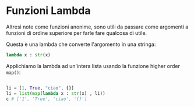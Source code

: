 # Funzioni Lambda 

Altresì note come funzioni anonime, sono utili da passare come argomenti a funzioni di ordine superiore per farle fare qualcosa di utile.


Questa è una lambda che converte l'argomento in una stringa:
```python
lambda x : str(x) 
```

Applichiamo la lambda ad un'intera lista usando la funzione higher order `map()`:

```python

li = [1, True, "ciao", {}]
li = list(map(lambda x : str(x) , li))
c # ['1', 'True', 'ciao', '{}']
```